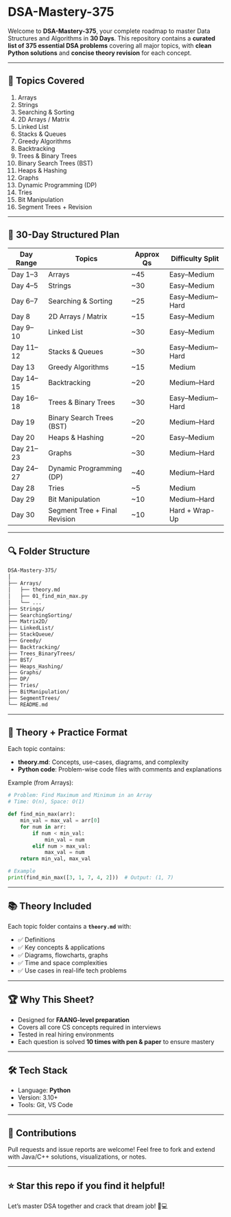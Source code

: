 # DSA-Mastery-375

Welcome to **DSA-Mastery-375**, your complete roadmap to master Data Structures and Algorithms in **30 Days**. This repository contains a **curated list of 375 essential DSA problems** covering all major topics, with **clean Python solutions** and **concise theory revision** for each concept.

---


## 📌 Topics Covered

1. Arrays
2. Strings
3. Searching & Sorting
4. 2D Arrays / Matrix
5. Linked List
6. Stacks & Queues
7. Greedy Algorithms
8. Backtracking
9. Trees & Binary Trees
10. Binary Search Trees (BST)
11. Heaps & Hashing
12. Graphs
13. Dynamic Programming (DP)
14. Tries
15. Bit Manipulation
16. Segment Trees + Revision

---

## 📅 30-Day Structured Plan

| Day Range | Topics                        | Approx Qs | Difficulty Split |
| --------- | ----------------------------- | --------- | ---------------- |
| Day 1–3   | Arrays                        | \~45      | Easy–Medium      |
| Day 4–5   | Strings                       | \~30      | Easy–Medium      |
| Day 6–7   | Searching & Sorting           | \~25      | Easy–Medium–Hard |
| Day 8     | 2D Arrays / Matrix            | \~15      | Easy–Medium      |
| Day 9–10  | Linked List                   | \~30      | Easy–Medium      |
| Day 11–12 | Stacks & Queues               | \~30      | Easy–Medium–Hard |
| Day 13    | Greedy Algorithms             | \~15      | Medium           |
| Day 14–15 | Backtracking                  | \~20      | Medium–Hard      |
| Day 16–18 | Trees & Binary Trees          | \~30      | Easy–Medium–Hard |
| Day 19    | Binary Search Trees (BST)     | \~20      | Medium–Hard      |
| Day 20    | Heaps & Hashing               | \~20      | Easy–Medium      |
| Day 21–23 | Graphs                        | \~30      | Medium–Hard      |
| Day 24–27 | Dynamic Programming (DP)      | \~40      | Medium–Hard      |
| Day 28    | Tries                         | \~5       | Medium           |
| Day 29    | Bit Manipulation              | \~10      | Medium–Hard      |
| Day 30    | Segment Tree + Final Revision | \~10      | Hard + Wrap-Up   |

---

## 🔍 Folder Structure

```bash
DSA-Mastery-375/
│
├── Arrays/
│   ├── theory.md
│   ├── 01_find_min_max.py
│   └── ...
├── Strings/
├── SearchingSorting/
├── Matrix2D/
├── LinkedList/
├── StackQueue/
├── Greedy/
├── Backtracking/
├── Trees_BinaryTrees/
├── BST/
├── Heaps_Hashing/
├── Graphs/
├── DP/
├── Tries/
├── BitManipulation/
├── SegmentTrees/
└── README.md
```

---

## 🧠 Theory + Practice Format

Each topic contains:

* **theory.md**: Concepts, use-cases, diagrams, and complexity
* **Python code**: Problem-wise code files with comments and explanations

Example (from Arrays):

```python
# Problem: Find Maximum and Minimum in an Array
# Time: O(n), Space: O(1)

def find_min_max(arr):
    min_val = max_val = arr[0]
    for num in arr:
        if num < min_val:
            min_val = num
        elif num > max_val:
            max_val = num
    return min_val, max_val

# Example
print(find_min_max([3, 1, 7, 4, 2]))  # Output: (1, 7)
```

---

## 📚 Theory Included

Each topic folder contains a **`theory.md`** with:

* ✅ Definitions
* ✅ Key concepts & applications
* ✅ Diagrams, flowcharts, graphs
* ✅ Time and space complexities
* ✅ Use cases in real-life tech problems

---

## 🏆 Why This Sheet?

* Designed for **FAANG-level preparation**
* Covers all core CS concepts required in interviews
* Tested in real hiring environments
* Each question is solved **10 times with pen & paper** to ensure mastery

---

## 🛠️ Tech Stack

* Language: **Python**
* Version: 3.10+
* Tools: Git, VS Code

---

## 🙌 Contributions

Pull requests and issue reports are welcome! Feel free to fork and extend with Java/C++ solutions, visualizations, or notes.

---

## ⭐ Star this repo if you find it helpful!

Let’s master DSA together and crack that dream job! 💼💻
